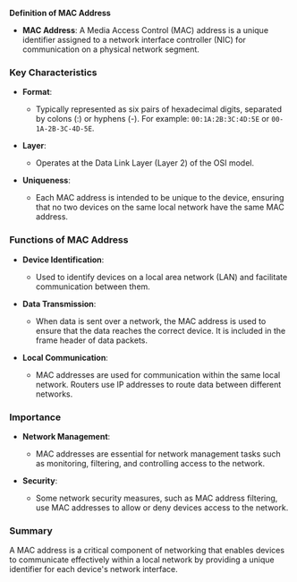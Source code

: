 **Definition of MAC Address**

- **MAC Address**: A Media Access Control (MAC) address is a unique identifier assigned to a network interface controller (NIC) for communication on a physical network segment.

### Key Characteristics

- **Format**: 
  - Typically represented as six pairs of hexadecimal digits, separated by colons (:) or hyphens (-). For example: `00:1A:2B:3C:4D:5E` or `00-1A-2B-3C-4D-5E`.
  
- **Layer**: 
  - Operates at the Data Link Layer (Layer 2) of the OSI model.

- **Uniqueness**: 
  - Each MAC address is intended to be unique to the device, ensuring that no two devices on the same local network have the same MAC address.

### Functions of MAC Address

- **Device Identification**: 
  - Used to identify devices on a local area network (LAN) and facilitate communication between them.

- **Data Transmission**: 
  - When data is sent over a network, the MAC address is used to ensure that the data reaches the correct device. It is included in the frame header of data packets.

- **Local Communication**: 
  - MAC addresses are used for communication within the same local network. Routers use IP addresses to route data between different networks.

### Importance

- **Network Management**: 
  - MAC addresses are essential for network management tasks such as monitoring, filtering, and controlling access to the network.

- **Security**: 
  - Some network security measures, such as MAC address filtering, use MAC addresses to allow or deny devices access to the network.

### Summary

A MAC address is a critical component of networking that enables devices to communicate effectively within a local network by providing a unique identifier for each device's network interface.


